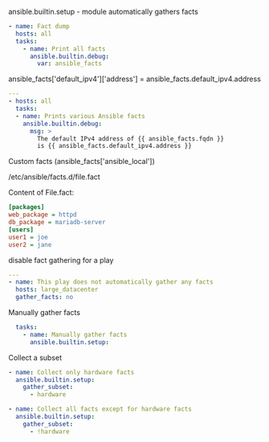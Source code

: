 ansible.builtin.setup - module automatically gathers facts

```yaml
- name: Fact dump
  hosts: all
  tasks:
    - name: Print all facts
      ansible.builtin.debug:
        var: ansible_facts
```
ansible_facts['default_ipv4']['address'] = ansible_facts.default_ipv4.address
```yaml
---
- hosts: all
  tasks:
  - name: Prints various Ansible facts
    ansible.builtin.debug:
      msg: >
        The default IPv4 address of {{ ansible_facts.fqdn }}
        is {{ ansible_facts.default_ipv4.address }}
```
Custom facts (ansible_facts['ansible_local'])

/etc/ansible/facts.d/file.fact

Content of File.fact:
```ini
[packages]
web_package = httpd
db_package = mariadb-server
[users]
user1 = joe
user2 = jane
```

disable fact gathering for a play
```yaml
---
- name: This play does not automatically gather any facts
  hosts: large_datacenter
  gather_facts: no
```
Manually gather facts
```yaml
  tasks:
    - name: Manually gather facts
      ansible.builtin.setup:
```

Collect a subset
```yaml
- name: Collect only hardware facts
  ansible.builtin.setup:
    gather_subset:
      - hardware
```
```yaml
- name: Collect all facts except for hardware facts
  ansible.builtin.setup:
    gather_subset:
      - !hardware
```